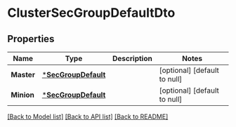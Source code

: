 # ClusterSecGroupDefaultDto

## Properties
Name | Type | Description | Notes
------------ | ------------- | ------------- | -------------
**Master** | [***SecGroupDefault**](SecGroupDefault.md) |  | [optional] [default to null]
**Minion** | [***SecGroupDefault**](SecGroupDefault.md) |  | [optional] [default to null]

[[Back to Model list]](../README.md#documentation-for-models) [[Back to API list]](../README.md#documentation-for-api-endpoints) [[Back to README]](../README.md)


